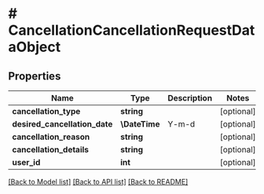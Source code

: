 # # CancellationCancellationRequestDataObject

## Properties

Name | Type | Description | Notes
------------ | ------------- | ------------- | -------------
**cancellation_type** | **string** |  | [optional]
**desired_cancellation_date** | **\DateTime** | Y-m-d | [optional]
**cancellation_reason** | **string** |  | [optional]
**cancellation_details** | **string** |  | [optional]
**user_id** | **int** |  | [optional]

[[Back to Model list]](../../README.md#models) [[Back to API list]](../../README.md#endpoints) [[Back to README]](../../README.md)
